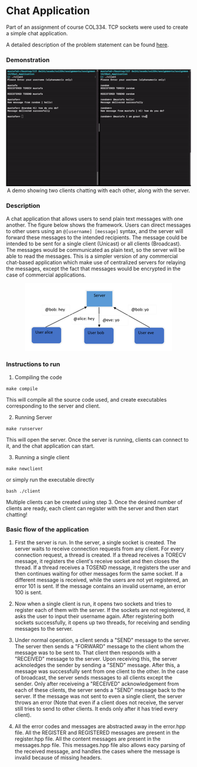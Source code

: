 # Chat Application

Part of an assignment of course COL334. TCP sockets were used to create a simple chat application. 

A detailed description of the problem statement can be found [here](./assets/problem_statement.pdf).

### Demonstration

<p align="center">
  <img src="./assets/demo.gif" width="600"/><br>
  A demo showing two clients chatting with each other, along with the server.
</p>


### Description

A chat application that allows users to send plain text messages with one another. The figure below shows the framework. Users can direct messages to other users using an `@[username] [message]` syntax, and the server will forward these messages to the intended recipients. The message could be intended to be sent for a single client (Unicast) or all clients (Broadcast). The messages would be communicated as plain text, so the server will be able to read the messages. This is a simpler version of any commercial chat-based application which make use of centralized servers for relaying the messages, except the fact that messages would be encrypted in the case of commercial applications.


<p align="center">
  <img src="./assets/framework.png" width="400"/>
</p>


### Instructions to run

1. Compiling the code
```
make compile
```
This will compile all the source code used, and create executables corresponding to the server and client.

2. Running Server
```
make runserver
```
This will open the server. Once the server is running, clients can connect to it, and the chat application can start.

3. Running a single client
```
make newclient
```
or simply run the executable directly
```
bash ./client
```

Multiple clients can be created using step 3. Once the desired number of clients are ready, each client can register with the server and then start chatting!


### Basic flow of the application

1. First the server is run. In the server, a single socket is created. The server waits to receive connection requests from any client. For every connection request, a thread is created. If a thread receives a TORECV message, it registers the client's receive socket and then closes the thread. If a thread receives a TOSEND message, it registers the user and then continues waiting for other messages form the same socket. If a different message is received, while the users are not yet registered, an error 101 is sent. If the message contains an invalid username, an error 100 is sent.

2. Now when a single client is run, it opens two sockets and tries to register each of them with the server. If the sockets are not registered, it asks the user to input their username again. After registering both sockets successfully, it opens up two threads, for receiving and sending messages to the server.

3. Under normal operation, a client sends a "SEND" message to the server. The server then sends a "FORWARD" message to the client whom the message was to be sent to. That client then responds with a "RECEIVED" message to the server. Upon receiving this, the server acknoledges the sender by sending a "SEND" message. After this, a message was successfully sent from one client to the other. In the case of broadcast, the server sends messages to all clients except the sender. Only after receiveing a "RECEIVED" acknowledgement from each of these clients, the server sends a "SEND" message back to the server. If the message was not sent to even a single client, the server throws an error (Note that even if a client does not receive, the server still tries to send to other clients. It ends only after it has tried every client).

4. All the error codes and messages are abstracted away in the error.hpp file. All the REGISTER and REGISTERED messages are present in the register.hpp file. All the content messages are present in the messages.hpp file. This messages.hpp file also allows eacy parsing of the received message, and handles the cases where the message is invalid because of missing headers.